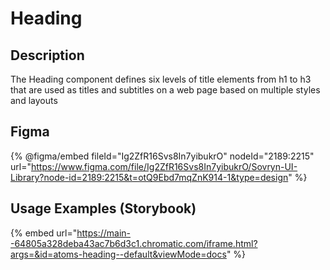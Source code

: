 # Heading

## Description

The Heading component defines six levels of title elements from h1 to h3 that are used as titles and subtitles on a web page based on multiple styles and layouts

## Figma

{% @figma/embed fileId="Ig2ZfR16Svs8In7yibukrO" nodeId="2189:2215" url="https://www.figma.com/file/Ig2ZfR16Svs8In7yibukrO/Sovryn-UI-Library?node-id=2189:2215&t=otQ9Ebd7mqZnK914-1&type=design" %}

## Usage Examples (Storybook)

{% embed url="https://main--64805a328deba43ac7b6d3c1.chromatic.com/iframe.html?args=&id=atoms-heading--default&viewMode=docs" %}

